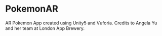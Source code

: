 # PokemonAR
AR Pokemon App created using Unity5 and Vuforia. Credits to Angela Yu and her team at London App Brewery. 
